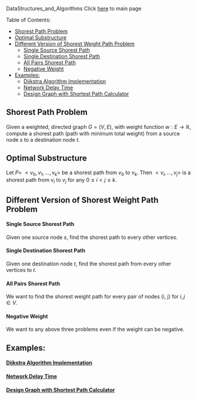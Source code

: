 DataStructures_and_Algorithms
Click [here](../README.md) to main page

Table of Contents:
- [Shorest Path Problem](#shorest-path-problem)
- [Optimal Substructure](#optimal-substructure)
- [Different Version of Shorest Weight Path Problem](#different-version-of-shorest-weight-path-problem)
    - [Single Source Shorest Path](#single-source-shorest-path)
    - [Single Destination Shorest Path](#single-destination-shorest-path)
    - [All Pairs Shorest Path](#all-pairs-shorest-path)
    - [Negative Weight](#negative-weight)
- [Examples:](#examples)
    - [Dijkstra Algorithm Implementation](#dijkstra-algorithm-implementation)
    - [Network Delay Time](#network-delay-time)
    - [Design Graph with Shortest Path Calculator](#design-graph-with-shortest-path-calculator)

## Shorest Path Problem
Given a weighted, directed graph $G = (V, E)$, with weight function $w: E \rightarrow \mathbb{R}$, compute a shorest path (path with minimum total weight) from a source node $s$ to a destination node $t$.

## Optimal Substructure
Let $P = \; <v_0, v_1, \dots, v_k>$ be a shorest path from $v_0$ to $v_k$. Then $<v_i, \dots, v_j>$ is a shorest path from $v_i$ to $v_j$ for any $0 \leq i < j \leq k$.

## Different Version of Shorest Weight Path Problem
#### Single Source Shorest Path
Given one source node $s$, find the shorest path to every other vertices.

#### Single Destination Shorest Path
Given one destination node $t$, find the shorest path from every other vertices to $t$.

#### All Pairs Shorest Path
We want to find the shorest weight path for every pair of nodes (i, j) for $i, j \in V$.

#### Negative Weight
We want to any above three problems even if the weight can be negative.

## Examples:
#### [Dijkstra Algorithm Implementation](dijkstra_algorithm/description.md)
#### [Network Delay Time](network_delay_time/description.md)
#### [Design Graph with Shortest Path Calculator](./design_graph_with_shortest_path_calculator/descritpion.md)
